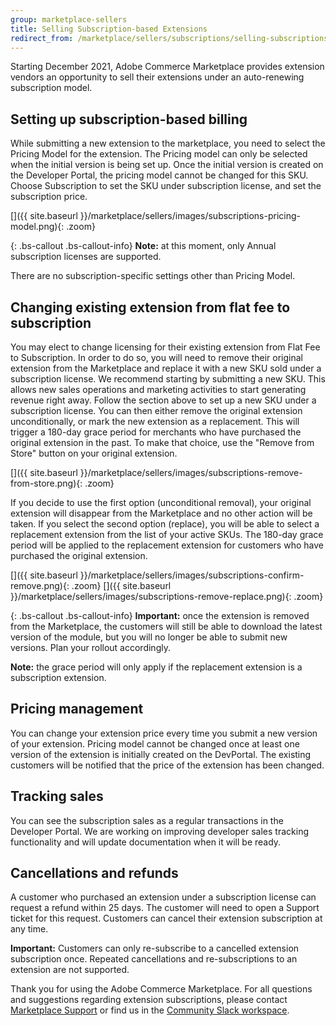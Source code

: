 ```yaml
---
group: marketplace-sellers
title: Selling Subscription-based Extensions
redirect_from: /marketplace/sellers/subscriptions/selling-subscriptions.html
---
```

Starting December 2021, Adobe Commerce Marketplace provides extension vendors an opportunity to sell their extensions under an auto-renewing subscription model.

## Setting up subscription-based billing
While submitting a new extension to the marketplace, you need to select the Pricing Model for the extension. The Pricing model can only be selected when the initial version is being set up. Once the initial version is created on the Developer Portal, the pricing model cannot be changed for this SKU. Choose Subscription to set the SKU under subscription license, and set the subscription price.

[]({{ site.baseurl }}/marketplace/sellers/images/subscriptions-pricing-model.png){: .zoom}

{: .bs-callout .bs-callout-info}
**Note:** at this moment, only Annual subscription licenses are supported. 

There are no subscription-specific settings other than Pricing Model.

## Changing existing extension from flat fee to subscription
You may elect to change licensing for their existing extension from Flat Fee to Subscription. In order to do so, you will need to remove their original extension from the Marketplace and replace it with a new SKU sold under a subscription license.
We recommend starting by submitting a new SKU. This allows new sales operations and marketing activities to start generating revenue right away. Follow the section above to set up a new SKU under a subscription license.
You can then either remove the original extension unconditionally, or mark the new extension as a replacement. This will trigger a 180-day grace period for merchants who have purchased the original extension in the past.
To make that choice, use the "Remove from Store" button on your original extension.

[]({{ site.baseurl }}/marketplace/sellers/images/subscriptions-remove-from-store.png){: .zoom}

If you decide to use the first option (unconditional removal), your original extension will disappear from the Marketplace and no other action will be taken.
If you select the second option (replace), you will be able to select a replacement extension from the list of your active SKUs. The 180-day grace period will be applied to the replacement extension for customers who have purchased the original extension.

[]({{ site.baseurl }}/marketplace/sellers/images/subscriptions-confirm-remove.png){: .zoom}
[]({{ site.baseurl }}/marketplace/sellers/images/subscriptions-remove-replace.png){: .zoom}


{: .bs-callout .bs-callout-info}
**Important:** once the extension is removed from the Marketplace, the customers will still be able to download the latest version of the module, but you will no longer be able to submit new versions. Plan your rollout accordingly.

**Note:** the grace period will only apply if the replacement extension is a subscription extension.

## Pricing management
You can change your extension price every time you submit a new version of your extension.
Pricing model cannot be changed once at least one version of the extension is initially created on the DevPortal.
The existing customers will be notified that the price of the extension has been changed.

## Tracking sales
You can see the subscription sales as a regular transactions in the Developer Portal. We are working on improving developer sales tracking functionality and will update documentation when it will be ready.

## Cancellations and refunds
A customer who purchased an extension under a subscription license can request a refund within 25 days. The customer will need to open a Support ticket for this request.
Customers can cancel their extension subscription at any time.

**Important:** Customers can only re-subscribe to a cancelled extension subscription once. Repeated cancellations and re-subscriptions to an extension are not supported.

Thank you for using the Adobe Commerce Marketplace. For all questions and suggestions regarding extension subscriptions, please contact [Marketplace Support](https://marketplacesupport.magento.com) or find us in the [Community Slack workspace](https://opensource.magento.com/slack).